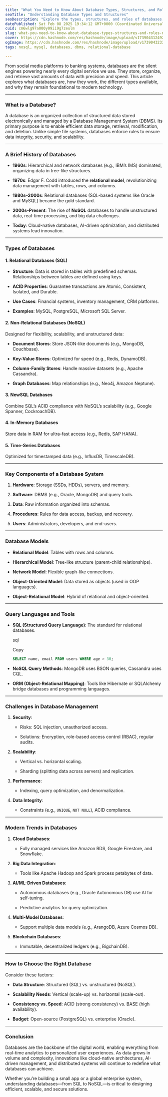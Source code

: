 ```yaml
---
title: "What You Need to Know About Database Types, Structures, and Roles Now"
seoTitle: "Understanding Database Types and Structures"
seoDescription: "Explore the types, structures, and roles of databases, essential for digital services, from SQL to NoSQL, and the latest technological trends"
datePublished: Sat Feb 08 2025 19:34:12 GMT+0000 (Coordinated Universal Time)
cuid: cm6wlg97a000y09ii9g7zeulm
slug: what-you-need-to-know-about-database-types-structures-and-roles-now
cover: https://cdn.hashnode.com/res/hashnode/image/upload/v1739043124920/3e31e3bb-7776-4ee3-b9d1-3a0af8b5c6d0.jpeg
ogImage: https://cdn.hashnode.com/res/hashnode/image/upload/v1739043233932/02023fd4-f3e5-449f-a7f5-d811f1a40ecc.jpeg
tags: nosql, mysql, databases, dbms, relational-database

---
```


From social media platforms to banking systems, databases are the silent engines powering nearly every digital service we use. They store, organize, and retrieve vast amounts of data with precision and speed. This article explores what databases are, how they work, the different types available, and why they remain foundational to modern technology.

---

### **What is a Database?**

A database is an organized collection of structured data stored electronically and managed by a Database Management System (DBMS). Its primary purpose is to enable efficient data storage, retrieval, modification, and deletion. Unlike simple file systems, databases enforce rules to ensure data integrity, security, and scalability.

---

### **A Brief History of Databases**

* **1960s**: Hierarchical and network databases (e.g., IBM’s IMS) dominated, organizing data in tree-like structures.
    
* **1970s**: Edgar F. Codd introduced the **relational model**, revolutionizing data management with tables, rows, and columns.
    
* **1980s–2000s**: Relational databases (SQL-based systems like Oracle and MySQL) became the gold standard.
    
* **2000s–Present**: The rise of **NoSQL** databases to handle unstructured data, real-time processing, and big data challenges.
    
* **Today**: Cloud-native databases, AI-driven optimization, and distributed systems lead innovation.
    

---

### **Types of Databases**

#### **1\. Relational Databases (SQL)**

* **Structure**: Data is stored in tables with predefined schemas. Relationships between tables are defined using keys.
    
* **ACID Properties**: Guarantee transactions are Atomic, Consistent, Isolated, and Durable.
    
* **Use Cases**: Financial systems, inventory management, CRM platforms.
    
* **Examples**: MySQL, PostgreSQL, Microsoft SQL Server.
    

#### **2\. Non-Relational Databases (NoSQL)**

Designed for flexibility, scalability, and unstructured data:

* **Document Stores**: Store JSON-like documents (e.g., MongoDB, Couchbase).
    
* **Key-Value Stores**: Optimized for speed (e.g., Redis, DynamoDB).
    
* **Column-Family Stores**: Handle massive datasets (e.g., Apache Cassandra).
    
* **Graph Databases**: Map relationships (e.g., Neo4j, Amazon Neptune).
    

#### **3\. NewSQL Databases**

Combine SQL’s ACID compliance with NoSQL’s scalability (e.g., Google Spanner, CockroachDB).

#### **4\. In-Memory Databases**

Store data in RAM for ultra-fast access (e.g., Redis, SAP HANA).

#### **5\. Time-Series Databases**

Optimized for timestamped data (e.g., InfluxDB, TimescaleDB).

---

### **Key Components of a Database System**

1. **Hardware**: Storage (SSDs, HDDs), servers, and memory.
    
2. **Software**: DBMS (e.g., Oracle, MongoDB) and query tools.
    
3. **Data**: Raw information organized into schemas.
    
4. **Procedures**: Rules for data access, backup, and recovery.
    
5. **Users**: Administrators, developers, and end-users.
    

---

### **Database Models**

* **Relational Model**: Tables with rows and columns.
    
* **Hierarchical Model**: Tree-like structure (parent-child relationships).
    
* **Network Model**: Flexible graph-like connections.
    
* **Object-Oriented Model**: Data stored as objects (used in OOP languages).
    
* **Object-Relational Model**: Hybrid of relational and object-oriented.
    

---

### **Query Languages and Tools**

* **SQL (Structured Query Language)**: The standard for relational databases.
    
    sql
    
    Copy
    
    ```sql
    SELECT name, email FROM users WHERE age > 30;  
    ```
    
* **NoSQL Query Methods**: MongoDB uses BSON queries, Cassandra uses CQL.
    
* **ORM (Object-Relational Mapping)**: Tools like Hibernate or SQLAlchemy bridge databases and programming languages.
    

---

### **Challenges in Database Management**

1. **Security**:
    
    * Risks: SQL injection, unauthorized access.
        
    * Solutions: Encryption, role-based access control (RBAC), regular audits.
        
2. **Scalability**:
    
    * Vertical vs. horizontal scaling.
        
    * Sharding (splitting data across servers) and replication.
        
3. **Performance**:
    
    * Indexing, query optimization, and denormalization.
        
4. **Data Integrity**:
    
    * Constraints (e.g., `UNIQUE`, `NOT NULL`), ACID compliance.
        

---

### **Modern Trends in Databases**

1. **Cloud Databases**:
    
    * Fully managed services like Amazon RDS, Google Firestore, and Snowflake.
        
2. **Big Data Integration**:
    
    * Tools like Apache Hadoop and Spark process petabytes of data.
        
3. **AI/ML-Driven Databases**:
    
    * Autonomous databases (e.g., Oracle Autonomous DB) use AI for self-tuning.
        
    * Predictive analytics for query optimization.
        
4. **Multi-Model Databases**:
    
    * Support multiple data models (e.g., ArangoDB, Azure Cosmos DB).
        
5. **Blockchain Databases**:
    
    * Immutable, decentralized ledgers (e.g., BigchainDB).
        

---

### **How to Choose the Right Database**

Consider these factors:

* **Data Structure**: Structured (SQL) vs. unstructured (NoSQL).
    
* **Scalability Needs**: Vertical (scale-up) vs. horizontal (scale-out).
    
* **Consistency vs. Speed**: ACID (strong consistency) vs. BASE (high availability).
    
* **Budget**: Open-source (PostgreSQL) vs. enterprise (Oracle).
    

---

### **Conclusion**

Databases are the backbone of the digital world, enabling everything from real-time analytics to personalized user experiences. As data grows in volume and complexity, innovations like cloud-native architectures, AI-driven management, and distributed systems will continue to redefine what databases can achieve.

Whether you’re building a small app or a global enterprise system, understanding databases—from SQL to NoSQL—is critical to designing efficient, scalable, and secure solutions.